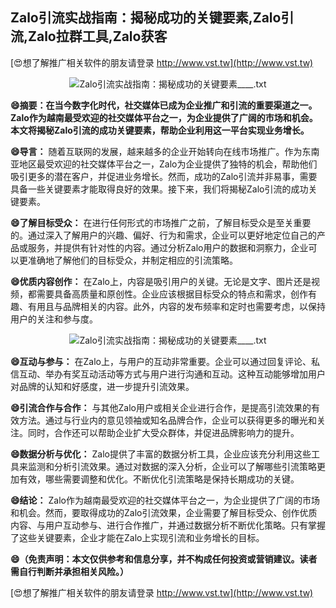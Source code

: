 ## **Zalo引流实战指南：揭秘成功的关键要素,Zalo引流,Zalo拉群工具,Zalo获客**

[😍想了解推广相关软件的朋友请登录 http://www.vst.tw](http://www.vst.tw)

 <center><img src="https://vst.tw/MP4/tuiguang/png/8.png" alt="Zalo引流实战指南：揭秘成功的关键要素____.txt"></center>

**😄摘要：在当今数字化时代，社交媒体已成为企业推广和引流的重要渠道之一。Zalo作为越南最受欢迎的社交媒体平台之一，为企业提供了广阔的市场和机会。本文将揭秘Zalo引流的成功关键要素，帮助企业利用这一平台实现业务增长。**

**😄导言：**
随着互联网的发展，越来越多的企业开始转向在线市场推广。作为东南亚地区最受欢迎的社交媒体平台之一，Zalo为企业提供了独特的机会，帮助他们吸引更多的潜在客户，并促进业务增长。然而，成功的Zalo引流并非易事，需要具备一些关键要素才能取得良好的效果。接下来，我们将揭秘Zalo引流的成功关键要素。

**😄了解目标受众：**
在进行任何形式的市场推广之前，了解目标受众是至关重要的。通过深入了解用户的兴趣、偏好、行为和需求，企业可以更好地定位自己的产品或服务，并提供有针对性的内容。通过分析Zalo用户的数据和洞察力，企业可以更准确地了解他们的目标受众，并制定相应的引流策略。

**😄优质内容创作：**
在Zalo上，内容是吸引用户的关键。无论是文字、图片还是视频，都需要具备高质量和原创性。企业应该根据目标受众的特点和需求，创作有趣、有用且与品牌相关的内容。此外，内容的发布频率和定时也需要考虑，以保持用户的关注和参与度。

 <center><img src="https://vst.tw/MP4/tuiguang/png/5.png" alt="Zalo引流实战指南：揭秘成功的关键要素____.txt"></center>

**😄互动与参与：**
在Zalo上，与用户的互动非常重要。企业可以通过回复评论、私信互动、举办有奖互动活动等方式与用户进行沟通和互动。这种互动能够增加用户对品牌的认知和好感度，进一步提升引流效果。

**😄引流合作与合作：**
与其他Zalo用户或相关企业进行合作，是提高引流效果的有效方法。通过与行业内的意见领袖或知名品牌合作，企业可以获得更多的曝光和关注。同时，合作还可以帮助企业扩大受众群体，并促进品牌影响力的提升。

**😄数据分析与优化：**
Zalo提供了丰富的数据分析工具，企业应该充分利用这些工具来监测和分析引流效果。通过对数据的深入分析，企业可以了解哪些引流策略更加有效，哪些需要调整和优化。不断优化引流策略是保持长期成功的关键。

**😄结论：**
Zalo作为越南最受欢迎的社交媒体平台之一，为企业提供了广阔的市场和机会。然而，要取得成功的Zalo引流效果，企业需要了解目标受众、创作优质内容、与用户互动参与、进行合作推广，并通过数据分析不断优化策略。只有掌握了这些关键要素，企业才能在Zalo上实现引流和业务增长的目标。

**😄（免责声明：本文仅供参考和信息分享，并不构成任何投资或营销建议。读者需自行判断并承担相关风险。）**

[😍想了解推广相关软件的朋友请登录 http://www.vst.tw](http://www.vst.tw)



